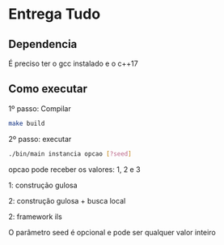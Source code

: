 # Entrega Tudo

## Dependencia

É preciso ter o gcc instalado e o c++17

## Como executar

1º passo: Compilar

```sh
make build
```

2º passo: executar

```sh
./bin/main instancia opcao [?seed]
```

opcao pode receber os valores: 1, 2 e 3

1: construção gulosa

2: construção gulosa + busca local

2: framework ils

O parâmetro seed é opcional e pode ser qualquer valor inteiro
